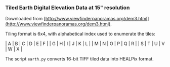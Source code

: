 ### Tiled Earth Digital Elevation Data at 15" resolution
Downloaded from [http://www.viewfinderpanoramas.org/dem3.html](http://www.viewfinderpanoramas.org/dem3.html).

Tiling format is 6x4, with alphabetical index used to enumerate the tiles:

| A | B | C | D | E | F |
| G | H | I | J | K | L |
| M | N | O | P | Q | R |
| S | T | U | V | W | X |

The script `earth.py` converts 16-bit TIFF tiled data into HEALPix format.

